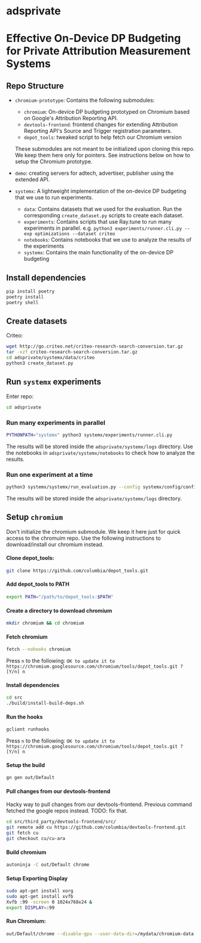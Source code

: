 # adsprivate

# Effective On-Device DP Budgeting for Private Attribution Measurement Systems

## Repo Structure

- `chromium-prototype`: Contains the following submodules:
    - `chromium`: On-device DP budgeting prototyped on Chromium based on Google's Attribution Reporting API.
    - `devtools-frontend`: frontend changes for extending Attribution Reporting API's Source and Trigger registration parameters. 
    - `depot_tools`: tweaked script to help fetch our Chromium version
    
    These submodules are not meant to be initialized upon cloning this repo. We keep them here only for pointers. See instructions below on how to setup the Chromium prototype.

- `demo`: creating servers for adtech, advertiser, publisher using the extended API. 

- `systemx`: A lightweight implementation of the on-device DP budgeting that we use to run experiments.
    - `data`: Contains datasets that we used for the evaluation. Run the corresponding `create_dataset.py` scripts to create each dataset.
    - `experiments`: Contains scripts that use Ray.tune to run many experiments in parallel. e.g.  `python3 experiments/runner.cli.py --exp optimizations --dataset criteo`
    - `notebooks`: Contains notebooks that we use to analyze the results of the experiments
     - `systemx`: Contains the main functionality of the on-device  DP budgeting

## Install dependencies

```bash
pip install poetry
poetry install
poetry shell
```

## Create datasets

Criteo:
```bash
wget http://go.criteo.net/criteo-research-search-conversion.tar.gz
tar -xzf criteo-research-search-conversion.tar.gz
cd adsprivate/systemx/data/criteo
python3 create_dataset.py
```

## Run `systemx` experiments

Enter repo:
```bash
cd adsprivate
```

### Run many experiments in parallel
```bash
PYTHONPATH="systemx" python3 systemx/experiments/runner.cli.py
```

The results will be stored inside the `adsprivate/systemx/logs` directory.
Use the notebooks in `adsprivate/systemx/notebooks` to check how to analyze the results.

### Run one experiment at a time
```bash
python3 systemx/systemx/run_evaluation.py --config systemx/config/config.json
```

The results will be stored inside the `adsprivate/systemx/logs` directory.


## Setup `chromium`

Don't initialize the chromium submodule. We keep it here just for quick access to the chromuim repo. Use the following instructions to download/install our chromium instead.

#### Clone depot_tools:
```bash
git clone https://github.com/columbia/depot_tools.git
```

#### Add depot_tools to PATH
```bash
export PATH="/path/to/depot_tools:$PATH"
```

#### Create a directory to download chromium
```bash
mkdir chromium && cd chromium
```

#### Fetch chromium
```bash
fetch --nohooks chromium
```

Press `n` to the following:
`OK to update it to https://chromium.googlesource.com/chromium/tools/depot_tools.git ? [Y/n] n`


#### Install dependencies
```bash
cd src
./build/install-build-deps.sh
```

#### Run the hooks
```bash
gclient runhooks
```

Press `n` to the following:
`OK to update it to https://chromium.googlesource.com/chromium/tools/depot_tools.git ? [Y/n] n`

#### Setup the build
```bash
gn gen out/Default
```


#### Pull changes from our devtools-frontend 
Hacky way to pull changes from our devtools-frontend. 
Previous command fetched the google repos instead. TODO: fix that.
```bash
cd src/third_party/devtools-frontend/src/
git remote add cu https://github.com/columbia/devtools-frontend.git
git fetch cu
git checkout cu/cu-ara
```


#### Build chromium
```bash
autoninja -C out/Default chrome
```

#### Setup Exporting Display
```bash
sudo apt-get install xorg
sudo apt-get install xvfb
Xvfb :99 -screen 0 1024x768x24 &
export DISPLAY=:99
```


#### Run Chromium:
``` bash
out/Default/chrome --disable-gpu --user-data-dir=/mydata/chromium-data --remote-debugging-port=8888 --flag-switches-begin --disable-field-trial-config  --start-maximized --enable-privacy-sandbox-ads-apis --privacy-sandbox-enrollment-overrides=http://arapi-adtech.localhost:8085 --show-overdraw-feedback --flag-switches-end --restore-last-session  http://arapi-publisher.localhost:8087/
```

